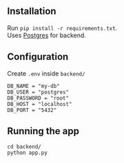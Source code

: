 ## Installation

Run `pip install -r requirements.txt`.  
Uses [Postgres](https://www.postgresql.org/download/) for backend.  

## Configuration

Create `.env` inside `backend/`  

```
DB_NAME = "my-db"
DB_USER = "postgres"
DB_PASSWORD = "root"
DB_HOST = "localhost"
DB_PORT = "5432"
```

## Running the app

`cd backend/`  
`python app.py`

